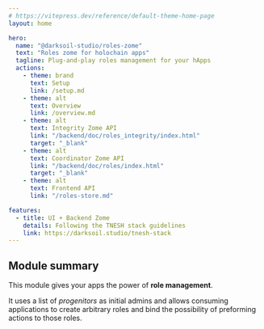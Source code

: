 ```yaml
---
# https://vitepress.dev/reference/default-theme-home-page
layout: home

hero:
  name: "@darksoil-studio/roles-zome"
  text: "Roles zome for holochain apps"
  tagline: Plug-and-play roles management for your hApps
  actions:
    - theme: brand
      text: Setup
      link: /setup.md
    - theme: alt
      text: Overview
      link: /overview.md
    - theme: alt
      text: Integrity Zome API
      link: "/backend/doc/roles_integrity/index.html"
      target: "_blank"
    - theme: alt
      text: Coordinator Zome API
      link: "/backend/doc/roles/index.html"
      target: "_blank"
    - theme: alt
      text: Frontend API
      link: "/roles-store.md"

features:
  - title: UI + Backend Zome
    details: Following the TNESH stack guidelines
    link: https://darksoil.studio/tnesh-stack
---
```



## Module summary

This module gives your apps the power of **role management**.

It uses a list of *progenitors* as initial admins and allows consuming applications to create arbitrary roles and bind the possibility of preforming actions to those roles. 
